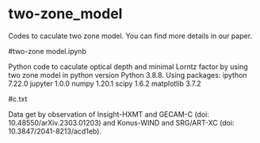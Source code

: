 # two-zone_model

Codes to caculate two zone model. You can find more details in our paper.

#two-zone model.ipynb

Python code to caculate optical depth and minimal Lorntz factor by using two zone model in python version Python 3.8.8.
Using packages:
ipython                            7.22.0
jupyter                            1.0.0
numpy                              1.20.1
scipy                              1.6.2
matplotlib                         3.7.2

#c.txt

Data get by observation of Insight-HXMT and GECAM-C (doi: 10.48550/arXiv.2303.01203) and Konus-WIND and SRG/ART-XC (doi: 10.3847/2041-8213/acd1eb).
